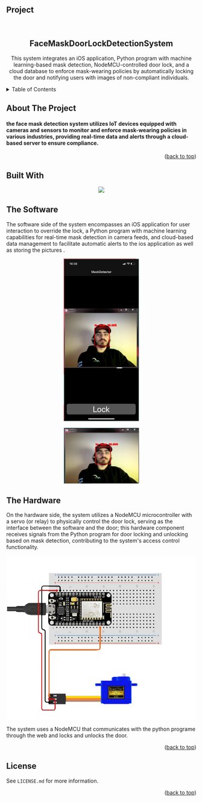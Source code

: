 ## Project


<br />

<div align="center">
  <h2 align="center">FaceMaskDoorLockDetectionSystem</h2>

  <p align="center">
    This system integrates an iOS application, Python program with machine learning-based mask detection, NodeMCU-controlled door lock, and a cloud database to enforce mask-wearing policies by automatically locking the door and notifying users with images of non-compliant individuals. 
  </p>
</div>

<details>
  <summary>Table of Contents</summary>
  <ol>
    <li>
      <a href="#about-the-project">About The Project</a>
      <ul>
        <li><a href="#built-with">Built With</a></li>
    </li>
    <li><a href="#features">Features</a></li>
    <li><a href="#license">License</a></li>
  </ol>
</details>
        
## About The Project



<h4>
  <p>
     the face mask detection system utilizes IoT devices equipped with cameras and sensors to monitor and enforce mask-wearing policies in various industries, providing real-time data and alerts through a cloud-based server to ensure compliance.
</h4>


<p align="right">(<a href="#Project">back to top</a>)</p>


## Built With

<p align="center">
  <a href="https://skillicons.dev">
    <img src="https://skillicons.dev/icons?i=swift,cpp,py" />
  </a>
</p>

<h2 align="left"> The Software </h2>
<p>The software side of the system encompasses an iOS application for user interaction to override the lock, a Python program with machine learning capabilities for real-time mask detection in camera feeds, and cloud-based data management to facilitate automatic alerts to the ios application as well as storing the pictures .</p>
<p align="center">

<img src="https://github.com/404dn/FaceMaskDoorLockDetectionSystem/blob/master/Pictuers/5.PNG" alt="drawing" width="200"/>
</p>
<p align="center">
<img src="https://github.com/404dn/FaceMaskDoorLockDetectionSystem/blob/master/Pictuers/3.PNG" alt="drawing" width="200"/>  
</p>

<h2 align="left"> The Hardware </h2>
<p>
  On the hardware side, the system utilizes a NodeMCU microcontroller with a servo (or relay) to physically control the door lock, serving as the interface between the software and the door; this hardware component receives signals from the Python program for door locking and unlocking based on mask detection, contributing to the system's access control functionality.
</p>

<p align="center">
<img src="https://github.com/404dn/FaceMaskDoorLockDetectionSystem/blob/master/Pictuers/node%20mcupng.png" alt="drawing" width="500"/>
</p>

<p>The system uses a NodeMCU that communicates with the python programe through the web and locks and unlocks the door.</p>



<p align="right">(<a href="#Project">back to top</a>)</p>


## License

See `LICENSE.md` for more information.

<p align="right">(<a href="#Project">back to top</a>)</p>



